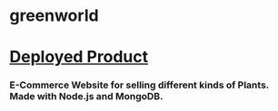 # greenworld
# [Deployed Product](https://green-world-plant.herokuapp.com/)
### E-Commerce Website for selling different kinds of Plants. Made with Node.js and MongoDB.
